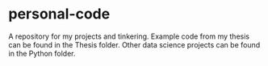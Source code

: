 # personal-code
A repository for my projects and tinkering.
Example code from my thesis can be found in the Thesis folder.
Other data science projects can be found in the Python folder.

